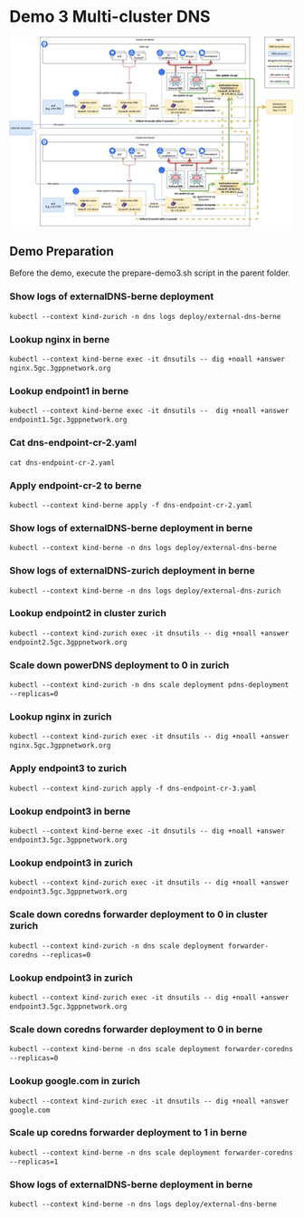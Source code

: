 # Demo 3 Multi-cluster DNS

![dual-cluster-dns-arch](2-cluster-dns-arch.png "Dual Cluster DNS Architecture")

## Demo Preparation

Before the demo, execute the prepare-demo3.sh script in the parent folder.


### Show logs of externalDNS-berne deployment
```
kubectl --context kind-zurich -n dns logs deploy/external-dns-berne
```

### Lookup nginx in berne
```
kubectl --context kind-berne exec -it dnsutils -- dig +noall +answer  nginx.5gc.3gppnetwork.org
```

### Lookup endpoint1 in berne
```
kubectl --context kind-berne exec -it dnsutils --  dig +noall +answer  endpoint1.5gc.3gppnetwork.org
```

### Cat dns-endpoint-cr-2.yaml
```
cat dns-endpoint-cr-2.yaml
```


### Apply endpoint-cr-2 to berne
```
kubectl --context kind-berne apply -f dns-endpoint-cr-2.yaml
```

### Show logs of externalDNS-berne deployment in berne
```
kubectl --context kind-berne -n dns logs deploy/external-dns-berne
```

### Show logs of externalDNS-zurich deployment in berne
```
kubectl --context kind-berne -n dns logs deploy/external-dns-zurich
```

### Lookup endpoint2 in cluster zurich
```
kubectl --context kind-zurich exec -it dnsutils -- dig +noall +answer  endpoint2.5gc.3gppnetwork.org
```

### Scale down powerDNS deployment to 0 in zurich
```
kubectl --context kind-zurich -n dns scale deployment pdns-deployment --replicas=0
```

### Lookup nginx in zurich
```
kubectl --context kind-zurich exec -it dnsutils -- dig +noall +answer nginx.5gc.3gppnetwork.org
```

### Apply endpoint3 to zurich
```
kubectl --context kind-zurich apply -f dns-endpoint-cr-3.yaml
```

### Lookup endpoint3 in berne
```
kubectl --context kind-berne exec -it dnsutils -- dig +noall +answer endpoint3.5gc.3gppnetwork.org
```

### Lookup endpoint3 in zurich
```
kubectl --context kind-zurich exec -it dnsutils -- dig +noall +answer endpoint3.5gc.3gppnetwork.org
```

### Scale down coredns forwarder deployment to 0 in cluster zurich
```
kubectl --context kind-zurich -n dns scale deployment forwarder-coredns --replicas=0
```

### Lookup endpoint3 in zurich
```
kubectl --context kind-zurich exec -it dnsutils -- dig +noall +answer endpoint3.5gc.3gppnetwork.org
```

### Scale down coredns forwarder deployment to 0 in berne
```
kubectl --context kind-berne -n dns scale deployment forwarder-coredns --replicas=0
```

### Lookup google.com in zurich
```
kubectl --context kind-zurich exec -it dnsutils -- dig +noall +answer google.com
```

### Scale up coredns forwarder deployment to 1 in berne
```
kubectl --context kind-berne -n dns scale deployment forwarder-coredns --replicas=1
```

### Show logs of externalDNS-berne deployment in berne
```
kubectl --context kind-berne -n dns logs deploy/external-dns-berne
```
